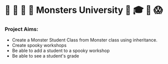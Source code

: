 # 👾 👻 👺 👿 Monsters University 🎒 🎓 🔢 😱 

### Project Aims:
- Create a Monster Student Class from Monster class using inheritance.
- Create spooky workshops
- Be able to add a student to a spooky workshop 
- Be able to see a student's grade 